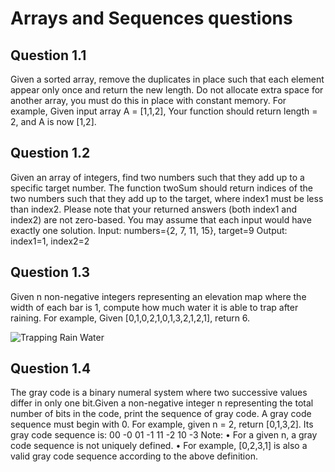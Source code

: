 # Arrays and Sequences questions

## Question 1.1
Given a sorted array, remove the duplicates in place such that each element appear only once
and return the new length.
Do not allocate extra space for another array, you must do this in place with constant memory.
For example, Given input array A = [1,1,2],
Your function should return length = 2, and A is now [1,2].

## Question 1.2
Given an array of integers, find two numbers such that they add up to a specific target number.
The function twoSum should return indices of the two numbers such that they add up to the target, where
index1 must be less than index2. Please note that your returned answers (both index1 and index2) are not
zero-based. You may assume that each input would have exactly one solution.
Input: numbers={2, 7, 11, 15}, target=9
Output: index1=1, index2=2

## Question 1.3
Given n non-negative integers representing an elevation map where the width of each bar is 1, compute how much water it is able to trap after raining.
For example, Given [0,1,0,2,1,0,1,3,2,1,2,1], return 6.

![Trapping Rain Water](./water.png)

## Question 1.4
The gray code is a binary numeral system where two successive values differ in only one bit.Given a non-negative integer n representing the total number of bits in the code, print the sequence of gray code. A gray code sequence must begin with 0.
For example, given n = 2, return [0,1,3,2]. Its gray code sequence is:
00 -0 
01 -1
11 -2
10 -3
Note:
• For a given n, a gray code sequence is not uniquely defined.
• For example, [0,2,3,1] is also a valid gray code sequence according to the above definition.


